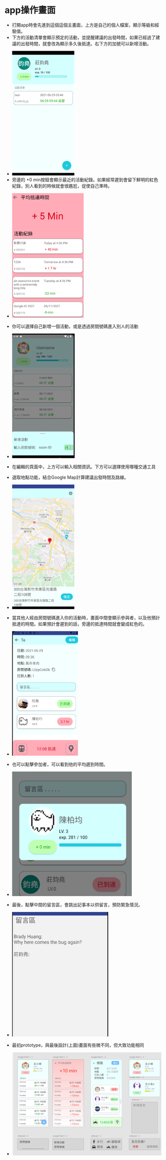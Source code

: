 # app操作畫面

- 打開app時會先進到這個這個主畫面，上方是自己的個人檔案，顯示等級和經驗值。
- 下方的活動清單會顯示預定的活動，並提醒建議的出發時間，如果已經過了建議的出發時間，就會改為顯示多久後抵達。右下方的加號可以新增活動。
<!-- - ![main page](img/2.png){ height=50% } -->
- <img src="img/2.png" height="400">
- 旁邊的 +0 min按鈕會顯示最近的活動紀錄。如果經常遲到會留下鮮明的紅色紀錄，別人看到的時候就會很尷尬，促使自己準時。
<!-- - ![records](img/16.png) -->
- <img src="img/16.png" height="400">

- 你可以選擇自己新增一個活動，或是透過房間號碼進入別人的活動
<!-- - ![new activity](img/15.png) -->
- <img src="img/15.png" height="400">

- 在編輯的頁面中，上方可以輸入相關資訊。下方可以選擇使用哪種交通工具
- 選取地點功能，結合Google Map計算建議出發時間及路線。
<!-- - ![google map](img/19.png) -->
- <img src="img/19.png" height="400">

- 當其他人經由房間號碼進入你的活動時，畫面中間會顯示參與者，以及他預計抵達的時間。如果預計會遲到的話，旁邊的抵達時間就會變成紅色的。
<!-- - ![edit activity](img/24.png) -->
- <img src="img/24.png" height="400">

- 也可以點擊參加者，可以看到他的平均遲到時間。
<!-- - ![other's info](img/1.png) -->
- <img src="img/1.png" height="400">

- 最後，點擊中間的留言區，會跳出記事本以供留言，預防緊急情況。
<!-- - ![notebook](img/21.png) -->
- <img src="img/21.png" height="400">

- 最初prototype，與最後設計(上面)畫面有些微不同，但大致功能相同
- ![prototype](img/22.png)
<!-- - <img src="img/22.png" height="400"> -->
